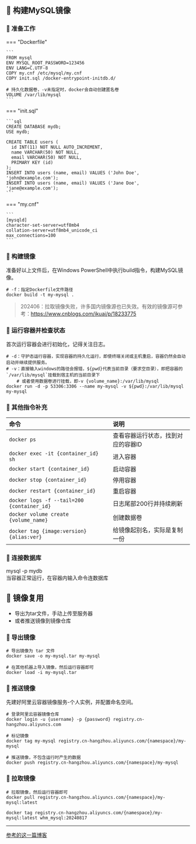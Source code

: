 ## 📌 构建MySQL镜像

### 🚁 准备工作

=== "Dockerfile"

    ```
    FROM mysql
    ENV MYSQL_ROOT_PASSWORD=123456
    ENV LANG=C.UTF-8
    COPY my.cnf /etc/mysql/my.cnf
    COPY init.sql /docker-entrypoint-initdb.d/
    
    # 持久化数据卷，-v未指定时，docker会自动创建匿名卷
    VOLUME /var/lib/mysql
    ```

=== "init.sql"

    ```sql
    CREATE DATABASE mydb;
    USE mydb;
    
    CREATE TABLE users (
      id INT(11) NOT NULL AUTO_INCREMENT,
      name VARCHAR(50) NOT NULL,
      email VARCHAR(50) NOT NULL,
      PRIMARY KEY (id)
    );
    INSERT INTO users (name, email) VALUES ('John Doe', 'john@example.com');
    INSERT INTO users (name, email) VALUES ('Jane Doe', 'jane@example.com');
    ```

=== "my.cnf"

    ```
    [mysqld]
    character-set-server=utf8mb4
    collation-server=utf8mb4_unicode_ci
    max_connections=100    
    ```

### 🚁 构建镜像

准备好以上文件后，在Windows PowerShell中执行build指令，构建MySQL镜像。

```shell
# -f：指定Dockerfile文件路径
docker build -t my-mysql .
```

> 202406：拉取镜像失败，许多国内镜像源也已失效。有效的镜像源可参考：https://www.cnblogs.com/ikuai/p/18233775

### 🚁 运行容器并检查状态

首次运行容器会进行初始化，记得关注日志。


```shell
# -d：守护态运行容器，实现容器的持久化运行，即使终端关闭或主机重启，容器仍然会自动启动并继续提供服务。
# -v：直接输入windows的路径会报错，${pwd}代表当前目录（要求空目录），即把容器的`/var/lib/mysql`挂载到宿主机的当前目录下
    # 或者使用数据卷进行挂载，即-v {volume_name}:/var/lib/mysql
docker run -d -p 53306:3306 --name my-mysql -v ${pwd}:/var/lib/mysql my-mysql
```

### 🚁 其他指令补充

| 命令                                         | 说明                 |
|:-------------------------------------------|:-------------------|
| `docker ps`                                | 查看容器运行状态，找到对应的容器ID |
| `docker exec -it {container_id} sh`        | 进入容器               |
| `docker start {container_id}`              | 启动容器               |
| `docker stop {container_id}`               | 停用容器               |
| `docker restart {container_id}`            | 重启容器               |
| `docker logs -f --tail=200 {container_id}` | 日志尾部200行并持续刷新      |
| `docker volume create {volume_name}`       | 创建数据卷              |
| `docker tag {image:version} {alias:ver}`   | 给镜像起别名，实际是复制一份     |

### 🚁 连接数据库

mysql -p mydb  
当容器正常运行，在容器内输入命令连数据库

## 📌 镜像复用

- 导出为tar文件，手动上传至服务器
- 或者推送镜像到镜像仓库

### 🚁 导出镜像

```shell
# 导出镜像为 tar 文件
docker save -o my-mysql.tar my-mysql

# 在其他机器上导入镜像，然后运行容器即可
docker load -i my-mysql.tar
```

### 🚁 推送镜像

先建好阿里云容器镜像服务-个人实例，并配置命名空间。

```shell
# 登录阿里云容器镜像仓库
docker login -u {username} -p {password} registry.cn-hangzhou.aliyuncs.com

# 标记镜像
docker tag my-mysql registry.cn-hangzhou.aliyuncs.com/{namespace}/my-mysql

# 推送镜像，不包含运行时产生的数据
docker push registry.cn-hangzhou.aliyuncs.com/{namespace}/my-mysql
```

### 🚁 拉取镜像

```shell
# 拉取镜像，然后运行容器即可
docker pull registry.cn-hangzhou.aliyuncs.com/{namespace}/my-mysql:latest

docker tag registry.cn-hangzhou.aliyuncs.com/{namespace}/my-mysql:latest whm_mysql:20240817
```

---

[参考的这一篇博客](https://blog.csdn.net/Liu__sir__/article/details/130643737)